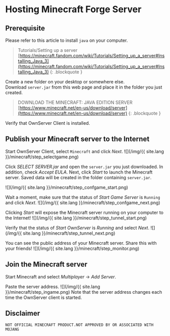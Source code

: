 # Hosting Minecraft Forge Server

## Prerequisite

Please refer to this article to install `java` on your computer.

> Tutorials/Setting up a server
> [https://minecraft.fandom.com/wiki/Tutorials/Setting_up_a_server#Installing_Java_3](https://minecraft.fandom.com/wiki/Tutorials/Setting_up_a_server#Installing_Java_3)
> {: .blockquote }

Create a new folder on your desktop or somewhere else.  
Download `server.jar` from this web page and place it in the folder you just created.

> DOWNLOAD THE MINECRAFT: JAVA EDITION SERVER
> [https://www.minecraft.net/en-us/download/server](https://www.minecraft.net/en-us/download/server)
> {: .blockquote }

Verify that OwnServer Client is installed.

## Publish your Minecraft server to the Internet

Start OwnServer Client, select `Minecraft` and click _Next_.
![](/img/{{ site.lang }}/minecraft/step_selectgame.png)

Click *SELECT SERVER.jar* and open the `server.jar` you just downloaded. In addition, check *Accept EULA*.
Next, click *Start* to launch the Minecraft server.
Saved data will be created in the folder containing `server.jar`.

![](/img/{{ site.lang }}/minecraft/step_confgame_start.png)

Wait a moment, make sure that the status of _Start Game Server_ is `Running` and click _Next_.
![](/img/{{ site.lang }}/minecraft/step_confgame_next.png)

Clicking _Start_ will expose the Minecraft server running on your computer to the Internet!
![](/img/{{ site.lang }}/minecraft/step_tunnel_start.png)

Verify that the status of _Start OwnServer_ is _Running_ and select _Next_.
![](/img/{{ site.lang }}/minecraft/step_tunnel_next.png)

You can see the public address of your Minecraft server. Share this with your friends!
![](/img/{{ site.lang }}/minecraft/step_monitor.png)

## Join the Minecraft server

Start Minecraft and select *Multiplayer* -> *Add Server*.

Paste the server address.
![](/img/{{ site.lang }}/minecraft/step_ingame.png)
Note that the server address changes each time the OwnServer client is started.

## Disclaimer

```
NOT OFFICIAL MINECRAFT PRODUCT.NOT APPROVED BY OR ASSOCIATED WITH MOJANG
```
